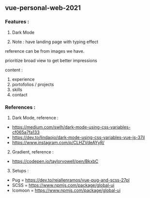 ## vue-personal-web-2021

### Features :

1. Dark Mode

2. Note :
   have landing page with typing effect

reference can be from images we have.

prioritize broad view to get better impressions

content :

1. experience
2. portofolios / projects
3. skills
4. contact

### References :

1. Dark Mode, reference :

- https://medium.com/swlh/dark-mode-using-css-variables-cf065a7fa133
- https://dev.to/lindaojo/dark-mode-using-css-variables-vue-js-37il
- https://www.instagram.com/p/CLHZVdeAYyR/

2. Gradient, reference :

- https://codepen.io/taylorvowell/pen/BkxbC

3. Setups :

- Pug = https://dev.to/reiallenramos/vue-pug-and-scss-27pl
- SCSS = https://www.npmjs.com/package/global-ui
- Icomoon = https://www.npmjs.com/package/global-ui
